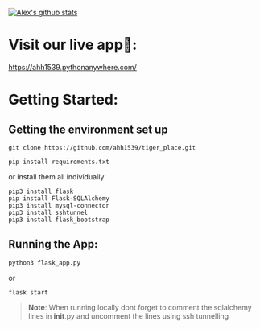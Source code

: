 [![Alex's github stats](https://github-readme-stats.vercel.app/api?username=ahh1539&count_private=true&theme=radical)](https://github.com/anuraghazra/github-readme-stats)

# Visit our live app:tiger::
<https://ahh1539.pythonanywhere.com/>
# Getting Started:

## Getting the environment set up
```
git clone https://github.com/ahh1539/tiger_place.git
```
```
pip install requirements.txt
```
or install them all individually
```
pip3 install flask
pip install Flask-SQLAlchemy
pip3 install mysql-connector
pip3 install sshtunnel
pip3 install flask_bootstrap
```
## Running the App:
```
python3 flask_app.py
```
or
```
flask start
```


> **Note**: When running locally dont forget to comment the sqlalchemy lines in __init__.py and uncomment the lines using ssh tunnelling

